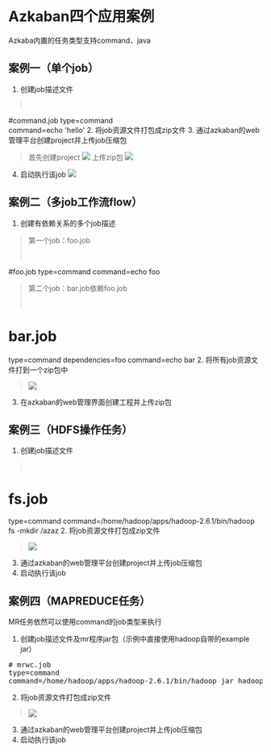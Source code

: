 # Azkaban四个应用案例

Azkaba内置的任务类型支持command、java

## 案例一（单个job）

1. 创建job描述文件
><pre>
#command.job
type=command                                                    
command=echo 'hello'
</pre>
2. 将job资源文件打包成zip文件
3. 通过azkaban的web管理平台创建project并上传job压缩包
>首先创建project
> ![](http://i.imgur.com/TfQmWrB.png)
>上传zip包
>![](http://i.imgur.com/taspBYt.png)
4. 启动执行该job
![](http://i.imgur.com/MfNAHF7.png)

## 案例二（多job工作流flow）

1. 创建有依赖关系的多个job描述
> 第一个job：foo.job
><pre>
#foo.job
type=command
command=echo foo
</pre>
>
> 第二个job：bar.job依赖foo.job
> <pre>
# bar.job
type=command
dependencies=foo
command=echo bar
</pre>
2. 将所有job资源文件打到一个zip包中
> ![](http://i.imgur.com/X8aSJ30.png)
3. 在azkaban的web管理界面创建工程并上传zip包

## 案例三（HDFS操作任务）

1. 创建job描述文件
><pre>
# fs.job
type=command
command=/home/hadoop/apps/hadoop-2.6.1/bin/hadoop fs -mkdir /azaz
</pre>
2. 将job资源文件打包成zip文件
> ![](http://i.imgur.com/k3tOpFv.png)
3. 通过azkaban的web管理平台创建project并上传job压缩包
4. 启动执行该job

## 案例四（MAPREDUCE任务）

MR任务依然可以使用command的job类型来执行

1. 创建job描述文件及mr程序jar包（示例中直接使用hadoop自带的example jar）

<pre>
# mrwc.job
type=command
command=/home/hadoop/apps/hadoop-2.6.1/bin/hadoop jar hadoop-mapreduce-examples-2.6.1.jar wordcount /wordcount/input /wordcount/azout
</pre>

2. 将job资源文件打包成zip文件
> ![](http://i.imgur.com/sQ8VE2Q.png)
3. 通过azkaban的web管理平台创建project并上传job压缩包
4. 启动执行该job